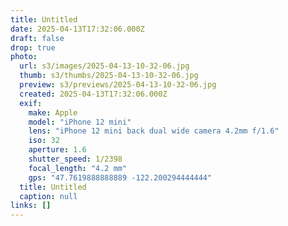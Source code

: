 ```yaml
---
title: Untitled
date: 2025-04-13T17:32:06.000Z
draft: false
drop: true
photo:
  url: s3/images/2025-04-13-10-32-06.jpg
  thumb: s3/thumbs/2025-04-13-10-32-06.jpg
  preview: s3/previews/2025-04-13-10-32-06.jpg
  created: 2025-04-13T17:32:06.000Z
  exif:
    make: Apple
    model: "iPhone 12 mini"
    lens: "iPhone 12 mini back dual wide camera 4.2mm f/1.6"
    iso: 32
    aperture: 1.6
    shutter_speed: 1/2398
    focal_length: "4.2 mm"
    gps: "47.7619888888889 -122.200294444444"
  title: Untitled
  caption: null
links: []
---
```

